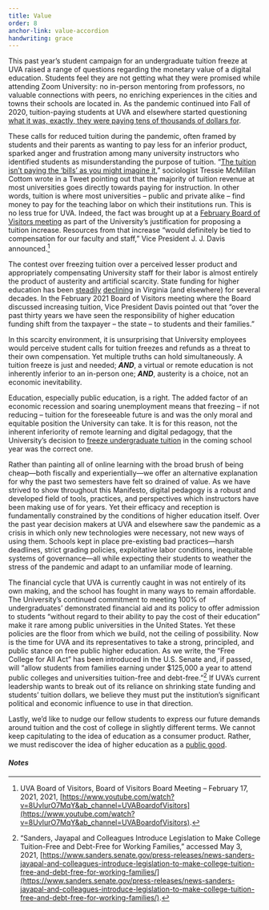 ```yaml
---
title: Value 
order: 8
anchor-link: value-accordion
handwriting: grace
---
```

This past year’s student campaign for an undergraduate tuition freeze at UVA raised a range of questions regarding the monetary value of a digital education. Students feel they are not getting what they were promised while attending Zoom University: no in-person mentoring from professors, no valuable connections with peers, no enriching experiences in the cities and towns their schools are located in. As the pandemic continued into Fall of 2020, tuition-paying students at UVA and elsewhere started questioning [what it was, exactly, they were paying tens of thousands of dollars for](https://www.cnbc.com/2020/04/14/colleges-move-online-amid-coronavirus-but-forget-a-tuition-discount.html). 

These calls for reduced tuition during the pandemic, often framed by students and their parents as wanting to pay less for an inferior product, sparked anger and frustration among many university instructors who identified students as misunderstanding the purpose of tuition. “[The tuition isn’t paying the ‘bills’ as you might imagine it](https://twitter.com/tressiemcphd/status/1280237922994860033),” sociologist Tressie McMillan Cottom wrote in a Tweet pointing out that the majority of tuition revenue at most universities goes directly towards paying for instruction. In other words, tuition is where most universities – public and private alike – find money to pay for the teaching labor on which their institutions run. This is no less true for UVA. Indeed, the fact was brought up at a [February Board of Visitors meeting](https://www.youtube.com/watch?v=8UvIurO7MqY&ab_channel=UVABoardofVisitors) as part of the University’s justification for proposing a tuition increase. Resources from that increase “would definitely be tied to compensation for our faculty and staff,” Vice President J. J. Davis announced.[^48]

The contest over freezing tuition over a perceived lesser product and appropriately compensating University staff for their labor is almost entirely the product of austerity and artificial scarcity. State funding for higher education has been [steadily](https://www.washingtonpost.com/local/education/how-much-state-funding-does-the-university-of-virginia-receive/2013/09/12/fb999782-1baf-11e3-82ef-a059e54c49d0_story.html) [declining](https://digital.uvamagazine.org/articles/funding-academic-excellence/index.php) in Virginia (and elsewhere) for several decades. In the February 2021 Board of Visitors meeting where the Board discussed increasing tuition, Vice President Davis pointed out that “over the past thirty years we have seen the responsibility of higher education funding shift from the taxpayer – the state – to students and their families.”

In this scarcity environment, it is unsurprising that University employees would perceive student calls for tuition freezes and refunds as a threat to their own compensation. Yet multiple truths can hold simultaneously. A tuition freeze is just and needed; ***AND***, a virtual or remote education is not inherently inferior to an in-person one; ***AND***, austerity is a choice, not an economic inevitability. 

Education, especially public education, is a right. The added factor of an economic recession and soaring unemployment means that freezing – if not reducing – tuition for the foreseeable future is and was the only moral and equitable position the University can take. It is for this reason, not the inherent inferiority of remote learning and digital pedagogy, that the University’s decision to [freeze undergraduate tuition](https://news.virginia.edu/content/board-visitors-votes-freeze-base-undergraduate-tuition-2021-22-academic-year?utm_source=VirginiaFeatured&utm_medium=referral&utm_campaign=news) in the coming school year was the correct one.

Rather than painting all of online learning with the broad brush of being cheap—both fiscally and experientially—we offer an alternative explanation for why the past two semesters have felt so drained of value. As we have strived to show throughout this Manifesto, digital pedagogy is a robust and developed field of tools, practices, and perspectives which instructors have been making use of for years. Yet their efficacy and reception is fundamentally constrained by the conditions of higher education itself. Over the past year decision makers at UVA and elsewhere saw the pandemic as a crisis in which only new technologies were necessary, not new ways of using them. Schools kept in place pre-existing bad practices—harsh deadlines, strict grading policies, exploitative labor conditions, inequitable systems of governance—all while expecting their students to weather the stress of the pandemic and adapt to an unfamiliar mode of learning.

The financial cycle that UVA is currently caught in was not entirely of its own making, and the school has fought in many ways to remain affordable. The University’s continued commitment to meeting 100% of undergraduates’ demonstrated financial aid and its policy to offer admission to students “without regard to their ability to pay the cost of their education” make it rare among public universities in the United States. Yet these policies are the floor from which we build, not the ceiling of possibility. Now is the time for UVA and its representatives to take a strong, principled, and public stance on free public higher education. As we write, the “Free College for All Act” has been introduced in the U.S. Senate and, if passed, will “allow students from families earning under $125,000 a year to attend public colleges and universities tuition-free and debt-free.”[^49] If UVA’s current leadership wants to break out of its reliance on shrinking state funding and students’ tuition dollars, we believe they must put the institution’s significant political and economic influence to use in that direction.

Lastly, we’d like to nudge our fellow students to express our future demands around tuition and the cost of college in slightly different terms. We cannot keep capitulating to the idea of education as a consumer product. Rather, we must rediscover the idea of higher education as a [public good](https://www.dissentmagazine.org/article/tressie-mcmillan-cottom-why-free-college-necessary).

#### ***Notes***
 
[^48]: UVA Board of Visitors, Board of Visitors Board Meeting – February 17, 2021, 2021, [https://www.youtube.com/watch?v=8UvIurO7MqY&ab_channel=UVABoardofVisitors](https://www.youtube.com/watch?v=8UvIurO7MqY&ab_channel=UVABoardofVisitors).
[^49]: “Sanders, Jayapal and Colleagues Introduce Legislation to Make College Tuition-Free and Debt-Free for Working Families,” accessed May 3, 2021, [https://www.sanders.senate.gov/press-releases/news-sanders-jayapal-and-colleagues-introduce-legislation-to-make-college-tuition-free-and-debt-free-for-working-families/](https://www.sanders.senate.gov/press-releases/news-sanders-jayapal-and-colleagues-introduce-legislation-to-make-college-tuition-free-and-debt-free-for-working-families/).